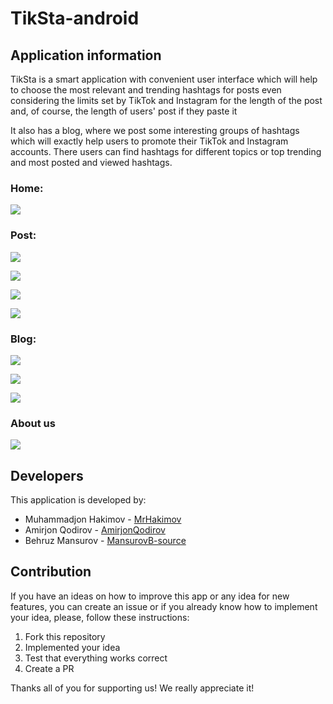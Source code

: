 # TikSta-android

## Application information

TikSta is a smart application with convenient user interface which will help to choose the most relevant and trending hashtags for posts even considering the limits set by TikTok and Instagram for the length of the post and, of course, the length of users' post if they paste it

It also has a blog, where we post some interesting groups of hashtags which will exactly help users to promote their TikTok and Instagram accounts. There users can find hashtags for different topics or top trending and most posted and viewed hashtags.

### Home:
![](/images/home.jpg)

### Post:
![](/images/post_tiktok.jpg)

![](/images/post_tiktok_post.jpg)

![](/images/post_instagram.jpg)

![](/images/post_instagram_post.jpg)

### Blog:
![](/images/blog.jpg)

![](/images/blog_example.jpg)

![](/images/blog_example_leaving.jpg)

### About us
![](/images/about.jpg)


## Developers

This application is developed by:
* Muhammadjon Hakimov - [MrHakimov](https://www.github.com/MrHakimov)
* Amirjon Qodirov - [AmirjonQodirov](https://www.github.com/AmirjonQodirov)
* Behruz Mansurov - [MansurovB-source](https://www.github.com/MansurovB-source)

## Contribution

If you have an ideas on how to improve this app or any idea for new features, you can create an issue or if you already know how to implement your idea, please, follow these instructions:
1. Fork this repository
2. Implemented your idea
3. Test that everything works correct
4. Create a PR

Thanks all of you for supporting us! We really appreciate it!
